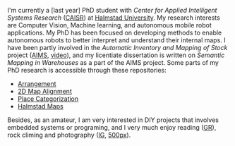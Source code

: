 I'm currently a [last year] PhD student with *Center for Applied Intelligent Systems Research* ([CAISR](http://hh.se/english/schoolofinformationtechnology/research/caisrcenterforappliedintelligentsystemsresearch.11375.html)) at [Halmstad University](http://hh.se/english.5_en.html).
My research interests are Computer Vision, Machine learning, and autonomous mobile robot applications.
My PhD has been focused on developing methods to enable autonomous robots to better interpret and understand their internal maps.
I have been partly involved in the *Automatic Inventory and Mapping of Stock* project ([AIMS](http://islab.hh.se/mediawiki/index.php/AIMS), [video](https://www.youtube.com/watch?v=PLs8WH3dbGM)), and my licentiate dissertation is written on *Semantic Mapping in Warehouses* as a part of the AIMS project.
Some parts of my PhD research is accessible through these repositories:

* [Arrangement](https://github.com/saeedghsh/arrangement)
* [2D Map Alignment](https://github.com/saeedghsh/Map-Alignment-2D)
* [Place Categorization](https://github.com/saeedghsh/Place-Categorization-2D)
* [Halmstad Maps](https://github.com/saeedghsh/Halmstad-Robot-Maps)

Besides, as an amateur,
I am very interested in DIY projects that involves embedded systems or programing,
and
I very much enjoy reading ([GR](https://www.goodreads.com/user/show/18867219-saeed)), rock climing and photography ([IG](https://www.instagram.com/saeedghsh/), [500px](https://500px.com/saeedghsh)).




